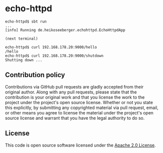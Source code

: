 # echo-httpd #

```
echo-httpd$ sbt run
...
[info] Running de.heikoseeberger.echohttpd.EchoHttpdApp

(next terminal)

echo-httpd$ curl 192.168.178.20:9000/hello
/hello
echo-httpd$ curl 192.168.178.20:9000/shutdown
Shutting down ...
```

## Contribution policy ##

Contributions via GitHub pull requests are gladly accepted from their original author. Along with any pull requests, please state that the contribution is your original work and that you license the work to the project under the project's open source license. Whether or not you state this explicitly, by submitting any copyrighted material via pull request, email, or other means you agree to license the material under the project's open source license and warrant that you have the legal authority to do so.

## License ##

This code is open source software licensed under the [Apache 2.0 License]("http://www.apache.org/licenses/LICENSE-2.0.html").
